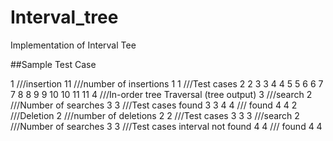 # Interval_tree
Implementation of Interval Tee


##Sample Test Case

1     ///insertion
11    ///number of insertions
1 1   ///Test cases
2 2
3 3
4 4
5 5
6 6
7 7
8 8
9 9
10 10
11 11
4     ///In-order tree Traversal (tree output)
3     ///search
2     ///Number of searches
3 3   ///Test cases               found 3 3
4 4   ///                         found 4 4
2     ///Deletion
2     ///number of deletions
2 2   ///Test cases
3 3
3     ///search
2     ///Number of searches
3 3   ///Test cases               interval not found
4 4   ///                         found 4 4
